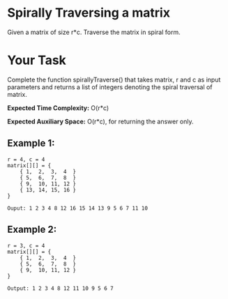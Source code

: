 # Spirally Traversing a matrix

Given a matrix of size r*c. Traverse the matrix in spiral form.

# Your Task

Complete the function spirallyTraverse() that takes matrix, r and c as input parameters and returns a list of integers denoting the spiral traversal of matrix. 

__Expected Time Complexity:__ O(r*c)

__Expected Auxiliary Space:__ O(r*c), for returning the answer only.

## Example 1:

    r = 4, c = 4
    matrix[][] = {
        { 1,  2,  3,  4  }
        { 5,  6,  7,  8  }
        { 9,  10, 11, 12 }
        { 13, 14, 15, 16 }
    }

    Ouput: 1 2 3 4 8 12 16 15 14 13 9 5 6 7 11 10


## Example 2:
    
    r = 3, c = 4
    matrix[][] = {
        { 1,  2,  3,  4  }
        { 5,  6,  7,  8  }
        { 9,  10, 11, 12 }
    }

    Output: 1 2 3 4 8 12 11 10 9 5 6 7